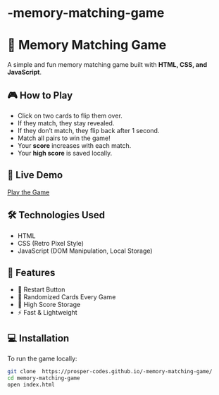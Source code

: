 # -memory-matching-game
# 🧠 Memory Matching Game

A simple and fun memory matching game built with **HTML, CSS, and JavaScript**.

## 🎮 How to Play
- Click on two cards to flip them over.
- If they match, they stay revealed.
- If they don’t match, they flip back after 1 second.
- Match all pairs to win the game!
- Your **score** increases with each match.
- Your **high score** is saved locally.

## 🚀 Live Demo
[Play the Game](https://prosper-codes.github.io/-memory-matching-game/)


## 🛠 Technologies Used
- HTML
- CSS (Retro Pixel Style)
- JavaScript (DOM Manipulation, Local Storage)

## 📌 Features
- 🔄 Restart Button  
- 🎨 Randomized Cards Every Game  
- 💾 High Score Storage  
- ⚡ Fast & Lightweight  

## 💻 Installation
To run the game locally:
```sh
git clone  https://prosper-codes.github.io/-memory-matching-game/
cd memory-matching-game
open index.html
